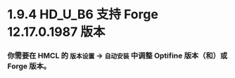 # 1.9.4 HD_U_B6 支持 Forge 12.17.0.1987 版本

### 你需要在 HMCL 的 `版本设置` -> `自动安装` 中调整 Optifine 版本（和）或 Forge 版本。
